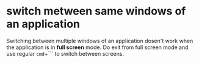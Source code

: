 # switch metween same windows of an application

Switching between multiple windows of an application dosen't work when the application is in **full screen** mode.
Do exit from full screen mode and use regular  `cmd`+``` to switch between screens.  
